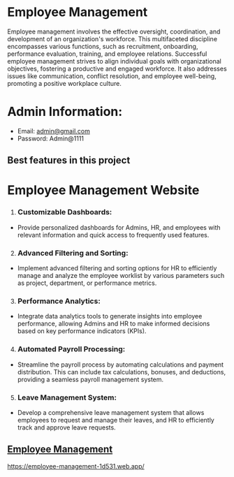 
# Employee Management 
Employee management involves the effective oversight, coordination, and development of an organization's workforce. This multifaceted discipline encompasses various functions, such as recruitment, onboarding, performance evaluation, training, and employee relations. Successful employee management strives to align individual goals with organizational objectives, fostering a productive and engaged workforce. It also addresses issues like communication, conflict resolution, and employee well-being, promoting a positive workplace culture. 

# Admin Information:
- Email: admin@gmail.com
- Password: Admin@1111

## Best features in this project


# Employee Management Website 

1. ### Customizable Dashboards:
- Provide personalized dashboards for Admins, HR, and employees with relevant information and quick access to frequently used features.
2. ### Advanced Filtering and Sorting:

- Implement advanced filtering and sorting options for HR to efficiently manage and analyze the employee worklist by various parameters such as project, department, or performance metrics.

3. ### Performance Analytics:
- Integrate data analytics tools to generate insights into employee performance, allowing Admins and HR to make informed decisions based on key performance indicators (KPIs).

4. ### Automated Payroll Processing:
- Streamline the payroll process by automating calculations and payment distribution. This can include tax calculations, bonuses, and deductions, providing a seamless payroll management system.

5. ### Leave Management System:
 
- Develop a comprehensive leave management system that allows employees to request and manage their leaves, and HR to efficiently track and approve leave requests.


## [Employee Management](https://employee-management-1d531.web.app/)
https://employee-management-1d531.web.app/
